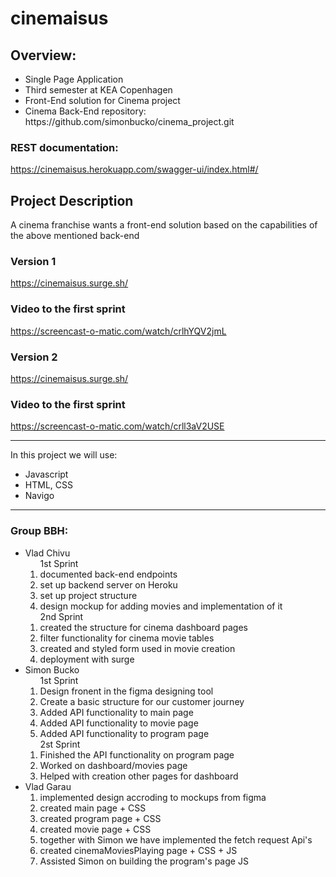 # cinemaisus

## Overview:

<ul>
 <li> Single Page Application </li>
 <li> Third semester at KEA Copenhagen</li> 
 <li> Front-End solution for Cinema project</li> 
 <li> Cinema Back-End repository: https://github.com/simonbucko/cinema_project.git</li> 
</ul>

### REST documentation:

https://cinemaisus.herokuapp.com/swagger-ui/index.html#/

## Project Description

A cinema franchise wants a front-end solution based on the capabilities of the above mentioned back-end </li>

### Version 1

https://cinemaisus.surge.sh/

### Video to the first sprint

https://screencast-o-matic.com/watch/crlhYQV2jmL

### Version 2

https://cinemaisus.surge.sh/

### Video to the first sprint

https://screencast-o-matic.com/watch/crll3aV2USE

<hr>

In this project we will use:

<ul>
  <li>Javascript</li>
  <li>HTML, CSS</li>
  <li>Navigo</li>
 </ul>
 
<hr>

### Group BBH:

<ul>
 <li> Vlad Chivu
   <ol> 1st Sprint
    <li> documented back-end endpoints</li>
    <li> set up backend server on Heroku</li>
    <li> set up project structure</li>
    <li> design mockup for adding movies and implementation of it</li>
   </ol>
  <ol> 2nd Sprint
    <li> created the structure for cinema dashboard pages
    <li> filter functionality for cinema movie tables
    <li> created and styled form used in movie creation
    <li> deployment with surge
  </ol>
 </li>
 <li> Simon Bucko
  <ol> 1st Sprint
    <li>Design fronent in the figma designing tool</li>
    <li>Create a basic structure for our customer journey</li>
    <li>Added API functionality to main page</li>
    <li>Added API functionality to movie page</li>
    <li>Added API functionality to program page</li>
   </ol>
  <ol> 2st Sprint
    <li>Finished the API functionality on program page</li>
    <li>Worked on dashboard/movies page</li>
    <li>Helped with creation other pages for dashboard</li>
   </ol>
 </li>
 <li> Vlad Garau
  <ol>
    <li>implemented design accroding to mockups from figma</li>
    <li>created main page + CSS</li>
    <li>created program page + CSS</li>
    <li>created movie page + CSS</li>
    <li>together with Simon we have implemented the fetch request Api's</li>
    <li>created cinemaMoviesPlaying page + CSS + JS</li>
    <li>Assisted Simon on building the program's page JS</li>
   </ol>
 </li>
</ul>
